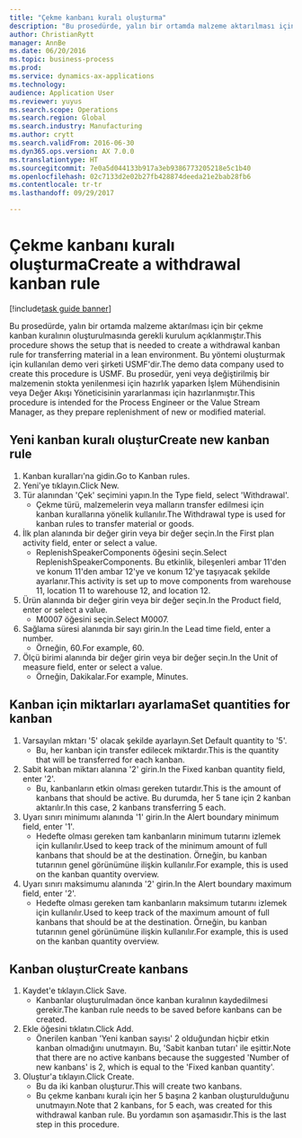 ```yaml
--- 
title: "Çekme kanbanı kuralı oluşturma"
description: "Bu prosedürde, yalın bir ortamda malzeme aktarılması için bir çekme kanban kuralının oluşturulmasında gerekli kurulum açıklanmıştır."
author: ChristianRytt
manager: AnnBe
ms.date: 06/20/2016
ms.topic: business-process
ms.prod: 
ms.service: dynamics-ax-applications
ms.technology: 
audience: Application User
ms.reviewer: yuyus
ms.search.scope: Operations
ms.search.region: Global
ms.search.industry: Manufacturing
ms.author: crytt
ms.search.validFrom: 2016-06-30
ms.dyn365.ops.version: AX 7.0.0
ms.translationtype: HT
ms.sourcegitcommit: 7e0a5d044133b917a3eb9386773205218e5c1b40
ms.openlocfilehash: 02c7133d2e02b27fb428874deeda21e2bab28fb6
ms.contentlocale: tr-tr
ms.lasthandoff: 09/29/2017

---
```

# <a name="create-a-withdrawal-kanban-rule"></a><span data-ttu-id="dc633-103">Çekme kanbanı kuralı oluşturma</span><span class="sxs-lookup"><span data-stu-id="dc633-103">Create a withdrawal kanban rule</span></span>

[!include[task guide banner](../../includes/task-guide-banner.md)]

<span data-ttu-id="dc633-104">Bu prosedürde, yalın bir ortamda malzeme aktarılması için bir çekme kanban kuralının oluşturulmasında gerekli kurulum açıklanmıştır.</span><span class="sxs-lookup"><span data-stu-id="dc633-104">This procedure shows the setup that is needed to create a withdrawal kanban rule for transferring material in a lean environment.</span></span> <span data-ttu-id="dc633-105">Bu yöntemi oluşturmak için kullanılan demo veri şirketi USMF'dir.</span><span class="sxs-lookup"><span data-stu-id="dc633-105">The demo data company used to create this procedure is USMF.</span></span> <span data-ttu-id="dc633-106">Bu prosedür, yeni veya değiştirilmiş bir malzemenin stokta yenilenmesi için hazırlık yaparken İşlem Mühendisinin veya Değer Akışı Yöneticisinin yararlanması için hazırlanmıştır.</span><span class="sxs-lookup"><span data-stu-id="dc633-106">This procedure is intended for the Process Engineer or the Value Stream Manager, as they prepare replenishment of new or modified material.</span></span>


## <a name="create-new-kanban-rule"></a><span data-ttu-id="dc633-107">Yeni kanban kuralı oluştur</span><span class="sxs-lookup"><span data-stu-id="dc633-107">Create new kanban rule</span></span>
1. <span data-ttu-id="dc633-108">Kanban kuralları'na gidin.</span><span class="sxs-lookup"><span data-stu-id="dc633-108">Go to Kanban rules.</span></span>
2. <span data-ttu-id="dc633-109">Yeni'ye tıklayın.</span><span class="sxs-lookup"><span data-stu-id="dc633-109">Click New.</span></span>
3. <span data-ttu-id="dc633-110">Tür alanından 'Çek' seçimini yapın.</span><span class="sxs-lookup"><span data-stu-id="dc633-110">In the Type field, select 'Withdrawal'.</span></span>
    * <span data-ttu-id="dc633-111">Çekme türü, malzemelerin veya malların transfer edilmesi için kanban kurallarına yönelik kullanılır.</span><span class="sxs-lookup"><span data-stu-id="dc633-111">The Withdrawal type is used for kanban rules to transfer material or goods.</span></span>  
4. <span data-ttu-id="dc633-112">İlk plan alanında bir değer girin veya bir değer seçin.</span><span class="sxs-lookup"><span data-stu-id="dc633-112">In the First plan activity field, enter or select a value.</span></span>
    * <span data-ttu-id="dc633-113">ReplenishSpeakerComponents öğesini seçin.</span><span class="sxs-lookup"><span data-stu-id="dc633-113">Select ReplenishSpeakerComponents.</span></span>   <span data-ttu-id="dc633-114">Bu etkinlik, bileşenleri ambar 11'den ve konum 11'den ambar 12'ye ve konum 12'ye taşıyacak şekilde ayarlanır.</span><span class="sxs-lookup"><span data-stu-id="dc633-114">This activity is set up to move components from warehouse 11, location 11 to warehouse 12, and location 12.</span></span>  
5. <span data-ttu-id="dc633-115">Ürün alanında bir değer girin veya bir değer seçin.</span><span class="sxs-lookup"><span data-stu-id="dc633-115">In the Product field, enter or select a value.</span></span>
    * <span data-ttu-id="dc633-116">M0007 öğesini seçin.</span><span class="sxs-lookup"><span data-stu-id="dc633-116">Select M0007.</span></span>  
6. <span data-ttu-id="dc633-117">Sağlama süresi alanında bir sayı girin.</span><span class="sxs-lookup"><span data-stu-id="dc633-117">In the Lead time field, enter a number.</span></span>
    * <span data-ttu-id="dc633-118">Örneğin, 60.</span><span class="sxs-lookup"><span data-stu-id="dc633-118">For example, 60.</span></span>  
7. <span data-ttu-id="dc633-119">Ölçü birimi alanında bir değer girin veya bir değer seçin.</span><span class="sxs-lookup"><span data-stu-id="dc633-119">In the Unit of measure field, enter or select a value.</span></span>
    * <span data-ttu-id="dc633-120">Örneğin, Dakikalar.</span><span class="sxs-lookup"><span data-stu-id="dc633-120">For example, Minutes.</span></span>  

## <a name="set-quantities-for-kanban"></a><span data-ttu-id="dc633-121">Kanban için miktarları ayarlama</span><span class="sxs-lookup"><span data-stu-id="dc633-121">Set quantities for kanban</span></span>
1. <span data-ttu-id="dc633-122">Varsayılan mktarı '5' olacak şekilde ayarlayın.</span><span class="sxs-lookup"><span data-stu-id="dc633-122">Set Default quantity to '5'.</span></span>
    * <span data-ttu-id="dc633-123">Bu, her kanban için transfer edilecek miktardır.</span><span class="sxs-lookup"><span data-stu-id="dc633-123">This is the quantity that will be transferred for each kanban.</span></span>  
2. <span data-ttu-id="dc633-124">Sabit kanban miktarı alanına '2' girin.</span><span class="sxs-lookup"><span data-stu-id="dc633-124">In the Fixed kanban quantity field, enter '2'.</span></span>
    * <span data-ttu-id="dc633-125">Bu, kanbanların etkin olması gereken tutardır.</span><span class="sxs-lookup"><span data-stu-id="dc633-125">This is the amount of kanbans that should be active.</span></span> <span data-ttu-id="dc633-126">Bu durumda, her 5 tane için 2 kanban aktarılır.</span><span class="sxs-lookup"><span data-stu-id="dc633-126">In this case, 2 kanbans transferring 5 each.</span></span>  
3. <span data-ttu-id="dc633-127">Uyarı sınırı minimumı alanında '1' girin.</span><span class="sxs-lookup"><span data-stu-id="dc633-127">In the Alert boundary minimum field, enter '1'.</span></span>
    * <span data-ttu-id="dc633-128">Hedefte olması gereken tam kanbanların minimum tutarını izlemek için kullanılır.</span><span class="sxs-lookup"><span data-stu-id="dc633-128">Used to keep track of the minimum amount of full kanbans that should be at the destination.</span></span> <span data-ttu-id="dc633-129">Örneğin, bu kanban tutarının genel görünümüne ilişkin kullanılır.</span><span class="sxs-lookup"><span data-stu-id="dc633-129">For example, this is used on the kanban quantity overview.</span></span>  
4. <span data-ttu-id="dc633-130">Uyarı sınırı maksimumu alanında '2' girin.</span><span class="sxs-lookup"><span data-stu-id="dc633-130">In the Alert boundary maximum field, enter '2'.</span></span>
    * <span data-ttu-id="dc633-131">Hedefte olması gereken tam kanbanların maksimum tutarını izlemek için kullanılır.</span><span class="sxs-lookup"><span data-stu-id="dc633-131">Used to keep track of the maximum amount of full kanbans that should be at the destination.</span></span> <span data-ttu-id="dc633-132">Örneğin, bu kanban tutarının genel görünümüne ilişkin kullanılır.</span><span class="sxs-lookup"><span data-stu-id="dc633-132">For example, this is used on the kanban quantity overview.</span></span>  

## <a name="create-kanbans"></a><span data-ttu-id="dc633-133">Kanban oluştur</span><span class="sxs-lookup"><span data-stu-id="dc633-133">Create kanbans</span></span>
1. <span data-ttu-id="dc633-134">Kaydet'e tıklayın.</span><span class="sxs-lookup"><span data-stu-id="dc633-134">Click Save.</span></span>
    * <span data-ttu-id="dc633-135">Kanbanlar oluşturulmadan önce kanban kuralının kaydedilmesi gerekir.</span><span class="sxs-lookup"><span data-stu-id="dc633-135">The kanban rule needs to be saved before kanbans can be created.</span></span>  
2. <span data-ttu-id="dc633-136">Ekle öğesini tıklatın.</span><span class="sxs-lookup"><span data-stu-id="dc633-136">Click Add.</span></span>
    * <span data-ttu-id="dc633-137">Önerilen kanban 'Yeni kanban sayısı' 2 olduğundan hiçbir etkin kanban olmadığını unutmayın. Bu, 'Sabit kanban tutarı' ile eşittir.</span><span class="sxs-lookup"><span data-stu-id="dc633-137">Note that there are no active kanbans because the suggested 'Number of new kanbans' is 2, which is equal to the 'Fixed kanban quantity'.</span></span>  
3. <span data-ttu-id="dc633-138">Oluştur'a tıklayın.</span><span class="sxs-lookup"><span data-stu-id="dc633-138">Click Create.</span></span>
    * <span data-ttu-id="dc633-139">Bu da iki kanban oluşturur.</span><span class="sxs-lookup"><span data-stu-id="dc633-139">This will create two kanbans.</span></span>  
    * <span data-ttu-id="dc633-140">Bu çekme kanbanı kuralı için her 5 başına 2 kanban oluşturulduğunu unutmayın.</span><span class="sxs-lookup"><span data-stu-id="dc633-140">Note that 2 kanbans, for 5 each, was created for this withdrawal kanban rule.</span></span>  <span data-ttu-id="dc633-141">Bu yordamın son aşamasıdır.</span><span class="sxs-lookup"><span data-stu-id="dc633-141">This is the last step in this procedure.</span></span>  


